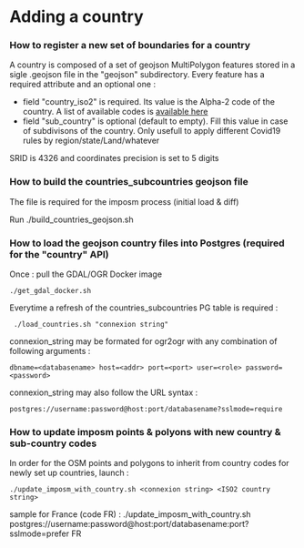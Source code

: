 # Adding a country

### How to register a new set of boundaries for a country

A country is composed of a set of geojson MultiPolygon features stored in a sigle .geojson file in the "geojson" subdirectory. Every feature has a required attribute and an optional one :
- field "country_iso2" is required. Its value is the Alpha-2 code of the country. A list of available codes is [available here](https://en.wikipedia.org/wiki/ISO_3166-1#Current_codes)
- field "sub_country" is optional (default to empty). Fill this value in case of subdivisons of the country. Only usefull to apply different Covid19 rules by region/state/Land/whatever

SRID is 4326 and coordinates precision is set to 5 digits


### How to build the countries_subcountries geojson file

The file is required for the imposm process (initial load & diff)

Run
    ./build_countries_geojson.sh

### How to load the geojson country files into Postgres (required for the "country" API)

Once : pull the GDAL/OGR Docker image

    ./get_gdal_docker.sh

Everytime a refresh of the countries_subcountries PG table is required :

     ./load_countries.sh "connexion string"

connexion_string may be formated for ogr2ogr with any combination of following arguments :

    dbname=<databasename> host=<addr> port=<port> user=<role> password=<password>

connexion_string may also follow the URL syntax :

    postgres://username:password@host:port/databasename?sslmode=require


### How to update imposm points & polyons with new country & sub-country codes

In order for the OSM points and polygons to inherit from country codes for newly set up countries, launch :

    ./update_imposm_with_country.sh <connexion string> <ISO2 country string>

sample for France (code FR) : ./update_imposm_with_country.sh postgres://username:password@host:port/databasename:port?sslmode=prefer FR
